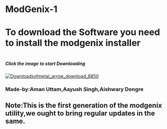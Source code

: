 # ModGenix-1
<h1>To download the Software you need to install the modgenix installer<h1><h5><b>Click the image to start Downloading</b></h5>

<a href="https://github.com/Amanuttam1192/MINOR_PROJECT-1/raw/main/ModGenix-1%20Interviewer-0.1-win64.msi">![Downloadsofmetal_arrow_download_6850](https://user-images.githubusercontent.com/81846308/203954307-90076ed8-d9d9-4425-ad58-463753d2adf4.png)</a>
 
  <h3>Made-by:Aman Uttam,Aayush Singh,Aishwary Dongre</h3>
  <h2>Note:This is the first generation of the modgenix utility,we ought to bring regular updates in the same.<h2>
  

